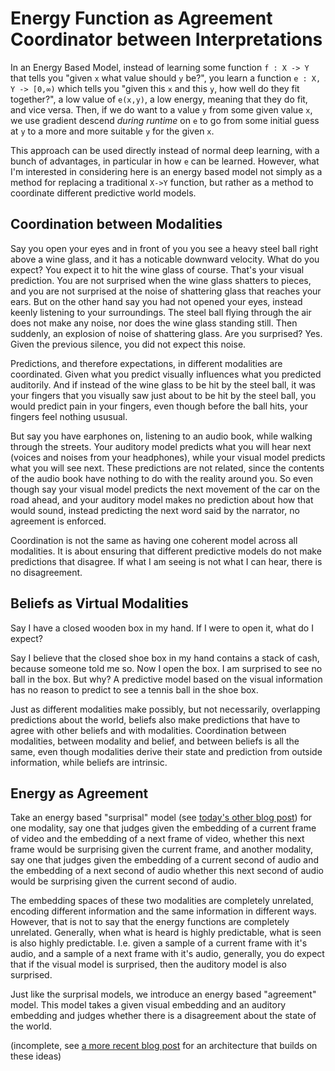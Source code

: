 # Energy Function as Agreement Coordinator between Interpretations

In an Energy Based Model, instead of learning some function `f : X -> Y` that tells you "given `x` what value should `y` be?", you learn a function `e : X, Y -> [0,∞)` which tells you "given this `x` and this `y`, how well do they fit together?", a low value of `e(x,y)`, a low energy, meaning that they do fit, and vice versa. Then, if we do want to a value `y` from some given value `x`, we use gradient descend *during runtime* on `e` to go from some initial guess at `y` to a more and more suitable `y` for the given `x`.

This approach can be used directly instead of normal deep learning, with a bunch of advantages, in particular in how `e` can be learned. However, what I'm interested in considering here is an energy based model not simply as a method for replacing a traditional `X->Y` function, but rather as a method to coordinate different predictive world models.


## Coordination between Modalities

Say you open your eyes and in front of you you see a heavy steel ball right above a wine glass, and it has a noticable downward velocity. What do you expect? You expect it to hit the wine glass of course. That's your visual prediction. You are not surprised when the wine glass shatters to pieces, and you are not surprised at the noise of shattering glass that reaches your ears. But on the other hand say you had not opened your eyes, instead keenly listening to your surroundings. The steel ball flying through the air does not make any noise, nor does the wine glass standing still. Then suddenly, an explosion of noise of shattering glass. Are you surprised? Yes. Given the previous silence, you did not expect this noise.

Predictions, and therefore expectations, in different modalities are coordinated. Given what you predict visually influences what you predicted auditorily. And if instead of the wine glass to be hit by the steel ball, it was your fingers that you visually saw just about to be hit by the steel ball, you would predict pain in your fingers, even though before the ball hits, your fingers feel nothing ususual.

But say you have earphones on, listening to an audio book, while walking through the streets. Your auditory model predicts what you will hear next (voices and noises from your headphones), while your visual model predicts what you will see next. These predictions are not related, since the contents of the audio book have nothing to do with the reality around you. So even though say your visual model predicts the next movement of the car on the road ahead, and your auditory model makes no prediction about how that would sound, instead predicting the next word said by the narrator, no agreement is enforced. 

Coordination is not the same as having one coherent model across all modalities. It is about ensuring that different predictive models do not make predictions that disagree. If what I am seeing is not what I can hear, there is no disagreement.


## Beliefs as Virtual Modalities

Say I have a closed wooden box in my hand. If I were to open it, what do I expect?

Say I believe that the closed shoe box in my hand contains a stack of cash, because someone told me so. Now I open the box. I am surprised to see no ball in the box. But why? A predictive model based on the visual information has no reason to predict to see a tennis ball in the shoe box.

Just as different modalities make possibly, but not necessarily, overlapping predictions about the world, beliefs also make predictions that have to agree with other beliefs and with modalities. Coordination between modalities, between modality and belief, and between beliefs is all the same, even though modalities derive their state and prediction from outside information, while beliefs are intrinsic.


## Energy as Agreement

Take an energy based "surprisal" model (see [today's other blog post](2023-10-27-Energy-Surprisal.md)) for one modality, say one that judges given the embedding of a current frame of video and the embedding of a next frame of video, whether this next frame would be surprising given the current frame, and another modality, say one that judges given the embedding of a current second of audio and the embedding of a next second of audio whether this next second of audio would be surprising given the current second of audio.

The embedding spaces of these two modalities are completely unrelated, encoding different information and the same information in different ways. However, that is not to say that the energy functions are completely unrelated. Generally, when what is heard is highly predictable, what is seen is also highly predictable. I.e. given a sample of a current frame with it's audio, and a sample of a next frame with it's audio, generally, you do expect that if the visual model is surprised, then the auditory model is also surprised.

Just like the surprisal models, we introduce an energy based "agreement" model. This model takes a given visual embedding and an auditory embedding and judges whether there is a disagreement about the state of the world.

(incomplete, see [a more recent blog post](2023-10-30-Energy-Network.md) for an architecture that builds on these ideas)